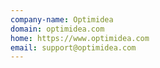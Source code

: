 ```yaml
---
company-name: Optimidea
domain: optimidea.com
home: https://www.optimidea.com
email: support@optimidea.com
---
```




